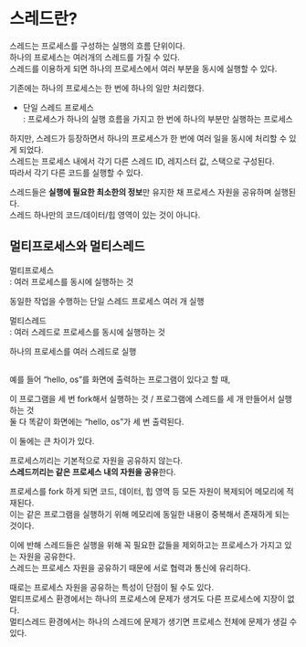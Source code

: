 # 스레드란?

스레드는 프로세스를 구성하는 실행의 흐름 단위이다.    
하나의 프로세스는 여러개의 스레드를 가질 수 있다.    
스레드를 이용하게 되면 하나의 프로세스에서 여러 부분을 동시에 실행할 수 있다.

기존에는 하나의 프로세스는 한 번에 하나의 일만 처리했다.    

- 단일 스레드 프로세스<br>: 프로세스가 하나의 실행 흐름을 가지고 한 번에 하나의 부분만 실행하는 프로세스

하지만, 스레드가 등장하면서 하나의 프로세스가 한 번에 여러 일을 동시에 처리할 수 있게 되었다.    
스레드는 프로세스 내에서 각기 다른 스레드 ID, 레지스터 값, 스택으로 구성된다.    
따라서 각기 다른 코드를 실행할 수 있다.

스레드들은 **실행에 필요한 최소한의 정보**만 유지한 채 프로세스 자원을 공유하며 실행된다.    
스레드 하나만의 코드/데이터/힙 영역이 있는 것이 아니다.

## 멀티프로세스와 멀티스레드

멀티프로세스    
: 여러 프로세스를 동시에 실행하는 것

동일한 작업을 수행하는 단일 스레드 프로세스 여러 개 실행

멀티스레드   
: 여러 스레드로 프로세스를 동시에 실행하는 것

하나의 프로세스를 여러 스레드로 실행

##

예를 들어 “hello, os”를 화면에 출력하는 프로그램이 있다고 할 때,    

이 프로그램을 세 번 fork해서 실행하는 것 / 프로그램에 스레드를 세 개 만들어서 실행하는 것    
둘 다 똑같이 화면에는 “hello, os”가 세 번 출력된다.

이 둘에는 큰 차이가 있다.

프로세스끼리는 기본적으로 자원을 공유하지 않는다.   
**스레드끼리는 같은 프로세스 내의 자원을 공유**한다.

프로세스를 fork 하게 되면 코드, 데이터, 힙 영역 등 모든 자원이 복제되어 메모리에 적재된다.   
이는 같은 프로그램을 실행하기 위해 메모리에 동일한 내용이 중복해서 존재하게 되는 것이다.

이에 반해 스레드들은 실행을 위해 꼭 필요한 값들을 제외하고는 프로세스가 가지고 있는 자원을 공유한다.   
스레드는 프로세스 자원을 공유하기 때문에 서로 협력과 통신에 유리하다.

때로는 프로세스 자원을 공유하는 특성이 단점이 될 수도 있다.    
멀티프로세스 환경에서는 하나의 프로세스에 문제가 생겨도 다른 프로세스에 지장이 없다.   
멀티스레드 환경에서는 하나의 스레드에 문제가 생기면 프로세스 전체에 문제가 생길 수 있다.
